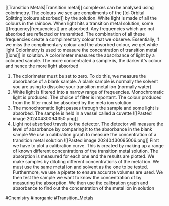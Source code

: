 [[Transition Metals|Transition metal]] complexes can be analysed using colorimetry. The colours we see are compliments of the [[d-Orbital Splitting|colours absorbed]] by the solution. White light is made of all the colours in the rainbow. When light hits a transition metal solution, some [[frequency|frequencies]] are absorbed. Any frequencies which are not absorbed are reflected or transmitted. The combination of all these frequencies create a complimentary colour that we observe. Essentially, if we miss the complimentary colour and the absorbed colour, we get white light
Colorimetry is used to measure the concentration of transition metal [[ions]] in solution. A colorimeter measures the absorbance of light by a coloured sample. The more concentrated a sample is, the darker it's colour and hence the more light absorbed
1. The colorimeter must be set to zero. To do this, we measure the absorbance of a blank sample. A blank sample is normally the solvent you are using to dissolve your transition metal ion (normally water)
2. White light is filtered into a narrow range of frequencies. Monochromatic light is produced. The choice of filter is important. The colour produced from the filter must be absorbed by the meta ion solution
3. The monochromatic light passes through the sample and some light is absorbed. The sample is held in a vessel called a cuvette
    ![[Pasted image 20240430094350.png]]
4. Light not absorbed travels to the detector. The detector will measure the level of absorbance by comparing it to the absorbance in the blank sample
We use a calibration graph to measure the concentration of a transition metal solution
![[Pasted image 20240430095006.png]]
First we have to plot a calibration curve. This is created by making up a range of known different concentrations of the transition metal solution. The absorption is measured for each one and the results are plotted. We make samples by diluting different concentrations of the metal ion. We must use the same metal ion and solvent as the one to be tested. Furthermore, we use a pipette to ensure accurate volumes are used. We then test the sample we want to know the concentration of by measuring the absorption. We then use the calibration graph and absorbance to find out the concentration of the metal ion in solution

#Chemistry #Inorganic #Transition_Metals 